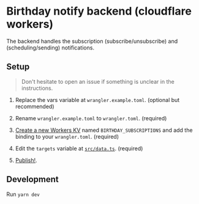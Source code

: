 # Birthday notify backend (cloudflare workers)

The backend handles the subscription (subscribe/unsubscribe) and (scheduling/sending) notifications.

## Setup

> Don't hesitate to open an issue if something is unclear in the instructions.

1. Replace the vars variable at `wrangler.example.toml`. (optional but recommended)

2. Rename `wrangler.example.toml` to `wrangler.toml`. (required)

3. [Create a new Workers KV](https://developers.cloudflare.com/workers/wrangler/workers-kv/#create-a-kv-namespace-with-wrangler) named `BIRTHDAY_SUBSCRIPTIONS` and add the binding to your `wrangler.toml`. (required)

4. Edit the `targets` variable at [`src/data.ts`](./src/data.ts). (required)

5. [Publish!](https://developers.cloudflare.com/workers/wrangler/commands/#publish).

## Development

Run `yarn dev`
